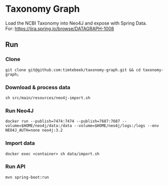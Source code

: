 # Taxonomy Graph
Load the NCBI Taxonomy into Neo4J and expose with Spring Data.  
For: https://jira.spring.io/browse/DATAGRAPH-1008

## Run

### Clone
`git clone git@github.com:timtebeek/taxonomy-graph.git && cd taxonomy-graph;`

### Download & process data
`sh src/main/resources/neo4j-import.sh`

### Run Neo4J
`docker run --publish=7474:7474 --publish=7687:7687 --volume=$HOME/neo4j/data:/data --volume=$HOME/neo4j/logs:/logs --env NEO4J_AUTH=none neo4j:3.2`

### Import data
`docker exec <container> sh data/import.sh`

### Run API
`mvn spring-boot:run`
